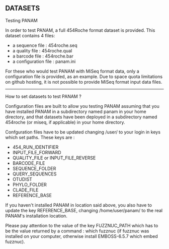 DATASETS
-----------------------------------------------------------------------
Testing PANAM

In order to test PANAM, a full 454Roche format dataset is provided.
This dataset contains 4 files:
- a sequence file : 454roche.seq
- a quality file : 454roche.qual
- a barcode file : 454roche.bar
- a configuration file : panam.ini

For these who would test PANAM with MiSeq format data, only a configuration
file is provided, as an example. Due to space quota limitations on github
hosting, it is not possible to provide MiSeq format input data files.

-----------------------------------------------------------------------
How to set datasets to test PANAM ?

Configuration files are built to allow you testing PANAM assuming that 
you have installed PANAM in a subdirectory named panam in your home
directory, and that datasets have been deployed in a subdirectory named
454roche (or miseq, if applicable) in your home directory.

Confguration files have to be updated changing /user/ to your login 
in keys which set paths. These keys are :
- 454_RUN_IDENTIFIER
- INPUT_FILE_FORWARD
- QUALITY_FILE or INPUT_FILE_REVERSE
- BARCODE_FILE
- SEQUENCE_FOLDER
- QUERY_SEQUENCES
- OTUDIST
- PHYLO_FOLDER
- CLADE_FILE
- REFERENCE_BASE

If you haven't installed PANAM in location said above, you also have to 
update the key REFERENCE_BASE, changing /home/user/panam/ to the real
PANAM's installation location.

Please pay attention to the value of the key FUZZNUC_PATH which has to
be the value returned by a command : which fuzznuc (if fuzznuc was
installed on your computer, otherwise install EMBOSS-6.5.7 which embed 
fuzznuc).
